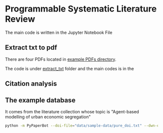 # Programmable Systematic Literature Review

The main code is written in the Jupyter Notebook File 

## Extract txt to pdf

There are four PDFs located in [example PDFs directory](sample-data/pdf/). 

The code is under [extract_txt](extract_txt/) folder and the main codes is in the 

## Citation analysis


## The example database 

It comes from the literature collection whose topic is "Agent-based modelling of urban economic segregation" 

```bash
python -m PyPaperBot --doi-file="data/sample-data/pure_doi.txt" --dwn-dir="data/collection/PDFs" --scihub-mirror="https://sci-hub.se/"
```

